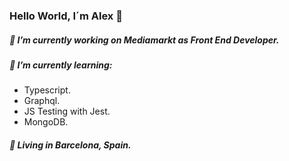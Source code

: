 ### Hello World, I´m Alex 👋

##### 🔭 I’m currently working on __Mediamarkt__ as __Front End Developer__.
##### 🌱 I’m currently learning: 
  * Typescript.
  * Graphql.
  * JS Testing with Jest. 
  * MongoDB.
##### 🏡 Living in Barcelona, Spain.

<!--
**fernandezAlex/fernandezAlex** is a ✨ _special_ ✨ repository because its `README.md` (this file) appears on your GitHub profile.

Here are some ideas to get you started:

- 🔭 I’m currently working on ...
- 🌱 I’m currently learning ...
- 👯 I’m looking to collaborate on ...
- 🤔 I’m looking for help with ...
- 💬 Ask me about ...
- 📫 How to reach me: ...
- 😄 Pronouns: ...
- ⚡ Fun fact: ...
-->
